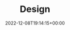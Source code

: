 ---
weight: 505
title: "Design"
description: "Landing Page Templates & Options."
icon: flight_land
date: 2022-12-08T19:14:15+00:00
lastmod: 2022-12-08T19:14:15+00:00
draft: false
images: []
---